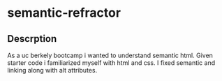 # semantic-refractor
## Descrption
As a uc berkely bootcamp i wanted to understand semantic html. Given starter code i familiarized myself with html and css. I fixed semantic and linking along with alt attributes.